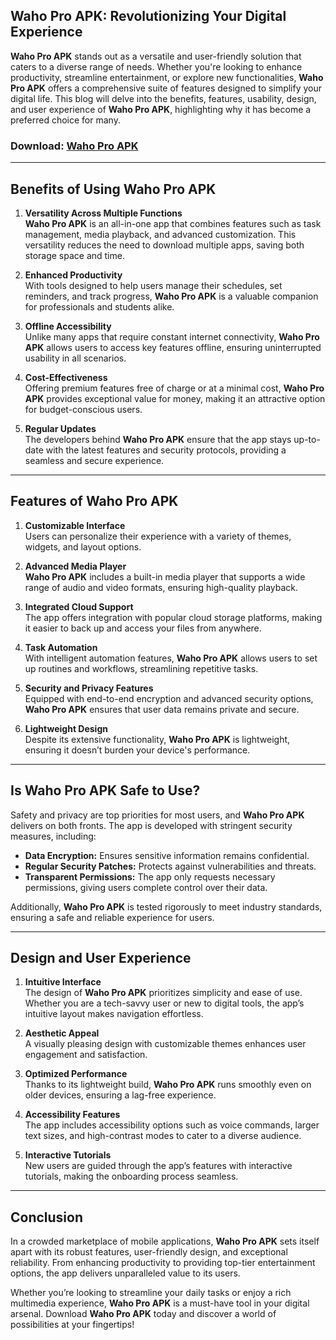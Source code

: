 ## **Waho Pro APK: Revolutionizing Your Digital Experience**

**Waho Pro APK** stands out as a versatile and user-friendly solution that caters to a diverse range of needs. Whether you're looking to enhance productivity, streamline entertainment, or explore new functionalities, **Waho Pro APK** offers a comprehensive suite of features designed to simplify your digital life. This blog will delve into the benefits, features, usability, design, and user experience of **Waho Pro APK**, highlighting why it has become a preferred choice for many.

### Download: [Waho Pro APK](https://shorturl.at/ZSL2e)

---

## **Benefits of Using Waho Pro APK**

1. **Versatility Across Multiple Functions**  
   **Waho Pro APK** is an all-in-one app that combines features such as task management, media playback, and advanced customization. This versatility reduces the need to download multiple apps, saving both storage space and time.

2. **Enhanced Productivity**  
   With tools designed to help users manage their schedules, set reminders, and track progress, **Waho Pro APK** is a valuable companion for professionals and students alike.

3. **Offline Accessibility**  
   Unlike many apps that require constant internet connectivity, **Waho Pro APK** allows users to access key features offline, ensuring uninterrupted usability in all scenarios.

4. **Cost-Effectiveness**  
   Offering premium features free of charge or at a minimal cost, **Waho Pro APK** provides exceptional value for money, making it an attractive option for budget-conscious users.

5. **Regular Updates**  
   The developers behind **Waho Pro APK** ensure that the app stays up-to-date with the latest features and security protocols, providing a seamless and secure experience.

---

## **Features of Waho Pro APK**

1. **Customizable Interface**  
   Users can personalize their experience with a variety of themes, widgets, and layout options.

2. **Advanced Media Player**  
   **Waho Pro APK** includes a built-in media player that supports a wide range of audio and video formats, ensuring high-quality playback.

3. **Integrated Cloud Support**  
   The app offers integration with popular cloud storage platforms, making it easier to back up and access your files from anywhere.

4. **Task Automation**  
   With intelligent automation features, **Waho Pro APK** allows users to set up routines and workflows, streamlining repetitive tasks.

5. **Security and Privacy Features**  
   Equipped with end-to-end encryption and advanced security options, **Waho Pro APK** ensures that user data remains private and secure.

6. **Lightweight Design**  
   Despite its extensive functionality, **Waho Pro APK** is lightweight, ensuring it doesn’t burden your device's performance.

---

## **Is Waho Pro APK Safe to Use?**

Safety and privacy are top priorities for most users, and **Waho Pro APK** delivers on both fronts. The app is developed with stringent security measures, including:  

- **Data Encryption:** Ensures sensitive information remains confidential.  
- **Regular Security Patches:** Protects against vulnerabilities and threats.  
- **Transparent Permissions:** The app only requests necessary permissions, giving users complete control over their data.

Additionally, **Waho Pro APK** is tested rigorously to meet industry standards, ensuring a safe and reliable experience for users.

---

## **Design and User Experience**

1. **Intuitive Interface**  
   The design of **Waho Pro APK** prioritizes simplicity and ease of use. Whether you are a tech-savvy user or new to digital tools, the app’s intuitive layout makes navigation effortless.

2. **Aesthetic Appeal**  
   A visually pleasing design with customizable themes enhances user engagement and satisfaction.

3. **Optimized Performance**  
   Thanks to its lightweight build, **Waho Pro APK** runs smoothly even on older devices, ensuring a lag-free experience.

4. **Accessibility Features**  
   The app includes accessibility options such as voice commands, larger text sizes, and high-contrast modes to cater to a diverse audience.

5. **Interactive Tutorials**  
   New users are guided through the app’s features with interactive tutorials, making the onboarding process seamless.

---

## **Conclusion**

In a crowded marketplace of mobile applications, **Waho Pro APK** sets itself apart with its robust features, user-friendly design, and exceptional reliability. From enhancing productivity to providing top-tier entertainment options, the app delivers unparalleled value to its users.  

Whether you’re looking to streamline your daily tasks or enjoy a rich multimedia experience, **Waho Pro APK** is a must-have tool in your digital arsenal. Download **Waho Pro APK** today and discover a world of possibilities at your fingertips! 
